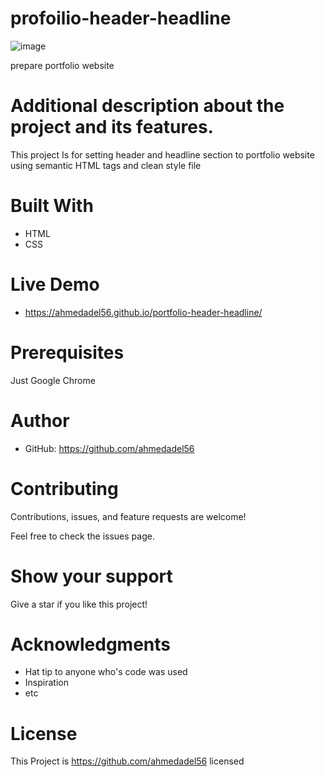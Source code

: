 # profoilio-header-headline
![image](https://user-images.githubusercontent.com/43178495/129285339-ab5baa44-bfe8-46fb-a11d-bf13d0f493c3.png)


prepare portfolio website
# Additional description about the project and its features.

This project Is for setting header and headline section to portfolio website using semantic HTML tags and clean style file

# Built With
* HTML
* CSS

# Live Demo
* https://ahmedadel56.github.io/portfolio-header-headline/
# Prerequisites
Just Google Chrome

# Author
* GitHub: https://github.com/ahmedadel56

# Contributing
Contributions, issues, and feature requests are welcome!

Feel free to check the issues page.

# Show your support
Give a star if you like this project!

# Acknowledgments
* Hat tip to anyone who's code was used
* Inspiration
* etc

# License
This Project is https://github.com/ahmedadel56 licensed 
